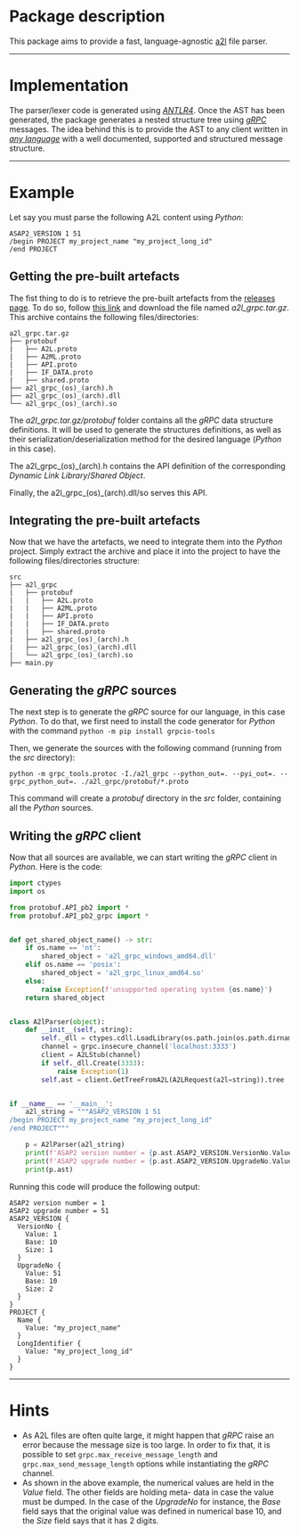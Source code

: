# Package description
This package aims to provide a fast, language-agnostic [a2l](https://www.asam.net/standards/detail/mcd-2-mc/) file 
parser.

---

# Implementation
The parser/lexer code is generated using [*ANTLR4*](https://www.antlr.org/). Once the AST has been generated, the 
package generates a nested structure tree using [*gRPC*](https://grpc.io/) messages. The idea behind this is to provide 
the AST to any client written in [*any language*](https://grpc.io/docs/languages/) with a well documented, supported and
structured message structure.

---

# Example
Let say you must parse the following A2L content using *Python*:
```
ASAP2_VERSION 1 51
/begin PROJECT my_project_name "my_project_long_id"
/end PROJECT
```
## Getting the pre-built artefacts
The fist thing to do is to retrieve the pre-built artefacts from the 
[releases page](https://github.com/Sauci/a2l-grpc/releases). To do so, follow 
[this link](https://github.com/Sauci/a2l-grpc/releases/latest) and download the file named *a2l_grpc.tar.gz*. This 
archive contains the following files/directories:
```
a2l_grpc.tar.gz
├── protobuf
|   ├── A2L.proto
|   ├── A2ML.proto
|   ├── API.proto
|   ├── IF_DATA.proto
|   ├── shared.proto
├── a2l_grpc_(os)_(arch).h
├── a2l_grpc_(os)_(arch).dll
└── a2l_grpc_(os)_(arch).so
```
The *a2l_grpc.tar.gz/protobuf* folder contains all the *gRPC* data structure definitions. It will be used to generate
the structures definitions, as well as their serialization/deserialization method for the desired language (*Python* in
this case).

The a2l_grpc_(os)_(arch).h contains the API definition of the corresponding *Dynamic Link Library*/*Shared Object*.

Finally, the a2l_grpc_(os)_(arch).dll/so serves this API.

## Integrating the pre-built artefacts
Now that we have the artefacts, we need to integrate them into the *Python* project. Simply extract the archive and 
place it into the project to have the following files/directories structure:
```
src
├── a2l_grpc
|   ├── protobuf
|   |   ├── A2L.proto
|   |   ├── A2ML.proto
|   |   ├── API.proto
|   |   ├── IF_DATA.proto
|   |   ├── shared.proto
|   ├── a2l_grpc_(os)_(arch).h
|   ├── a2l_grpc_(os)_(arch).dll
|   └── a2l_grpc_(os)_(arch).so
├── main.py
```
## Generating the *gRPC* sources
The next step is to generate the *gRPC* source for our language, in this case *Python*. To do that, we first need to 
install the code generator for *Python* with the command `python -m pip install grpcio-tools`

Then, we generate the sources with the following command (running from the *src* directory):

`python -m grpc_tools.protoc -I./a2l_grpc --python_out=. --pyi_out=. --grpc_python_out=. ./a2l_grpc/protobuf/*.proto`

This command will create a *protobuf* directory in the *src* folder, containing all the *Python* sources.

## Writing the *gRPC* client
Now that all sources are available, we can start writing the *gRPC* client in *Python*. Here is the code:
```python
import ctypes
import os

from protobuf.API_pb2 import *
from protobuf.API_pb2_grpc import *


def get_shared_object_name() -> str:
    if os.name == 'nt':
        shared_object = 'a2l_grpc_windows_amd64.dll'
    elif os.name == 'posix':
        shared_object = 'a2l_grpc_linux_amd64.so'
    else:
        raise Exception(f'unsupported operating system {os.name}')
    return shared_object


class A2lParser(object):
    def __init__(self, string):
        self._dll = ctypes.cdll.LoadLibrary(os.path.join(os.path.dirname(__file__), 'a2l_grpc', get_shared_object_name()))
        channel = grpc.insecure_channel('localhost:3333')
        client = A2LStub(channel)
        if self._dll.Create(3333):
            raise Exception(1)
        self.ast = client.GetTreeFromA2L(A2LRequest(a2l=string)).tree


if __name__ == '__main__':
    a2l_string = """ASAP2_VERSION 1 51
/begin PROJECT my_project_name "my_project_long_id"
/end PROJECT"""

    p = A2lParser(a2l_string)
    print(f'ASAP2 version number = {p.ast.ASAP2_VERSION.VersionNo.Value}')
    print(f'ASAP2 upgrade number = {p.ast.ASAP2_VERSION.UpgradeNo.Value}')
    print(p.ast)
```
Running this code will produce the following output:
```
ASAP2 version number = 1
ASAP2 upgrade number = 51
ASAP2_VERSION {
  VersionNo {
    Value: 1
    Base: 10
    Size: 1
  }
  UpgradeNo {
    Value: 51
    Base: 10
    Size: 2
  }
}
PROJECT {
  Name {
    Value: "my_project_name"
  }
  LongIdentifier {
    Value: "my_project_long_id"
  }
}
```

---

# Hints
- As A2L files are often quite large, it might happen that *gRPC* raise an error because the message size is too large. 
  In order to fix that, it is possible to set `grpc.max_receive_message_length` and `grpc.max_send_message_length` 
  options while instantiating the *gRPC* channel.
- As shown in the above example, the numerical values are held in the *Value* field. The other fields are holding meta-
  data in case the value must be dumped. In the case of the *UpgradeNo* for instance, the *Base* field says that the
  original value was defined in numerical base 10, and the *Size* field says that it has 2 digits.